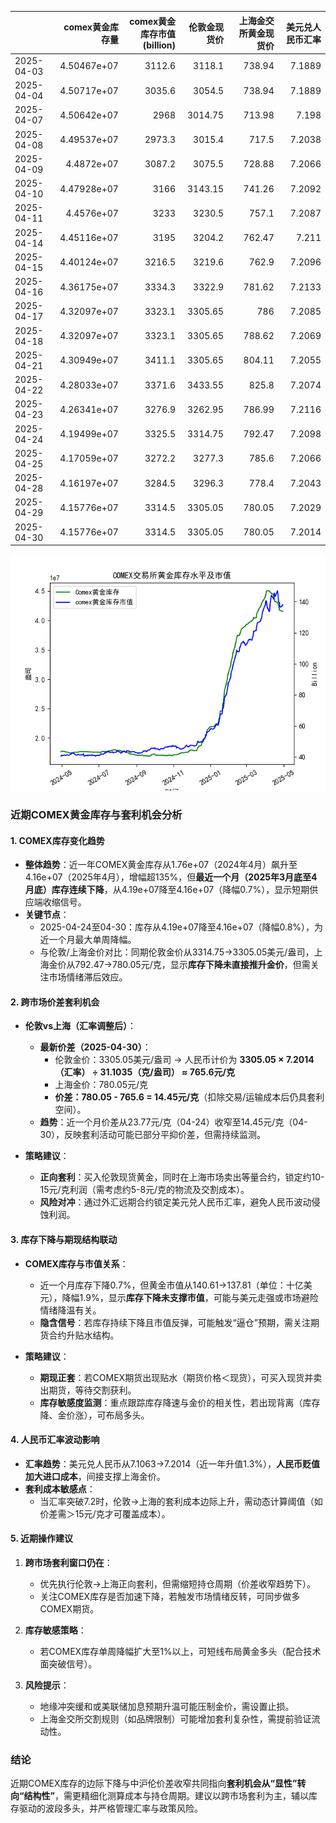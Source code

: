 |            |   comex黄金库存量 |   comex黄金库存市值(billion) |   伦敦金现货价 |   上海金交所黄金现货价 |   美元兑人民币汇率 |
|:-----------|------------------:|-----------------------------:|---------------:|-----------------------:|-------------------:|
| 2025-04-03 |       4.50467e+07 |                       3112.6 |        3118.1  |                 738.94 |             7.1889 |
| 2025-04-04 |       4.50717e+07 |                       3035.6 |        3054.5  |                 738.94 |             7.1889 |
| 2025-04-07 |       4.50642e+07 |                       2968   |        3014.75 |                 713.98 |             7.198  |
| 2025-04-08 |       4.49537e+07 |                       2973.3 |        3015.4  |                 717.5  |             7.2038 |
| 2025-04-09 |       4.4872e+07  |                       3087.2 |        3075.5  |                 728.88 |             7.2066 |
| 2025-04-10 |       4.47928e+07 |                       3166   |        3143.15 |                 741.26 |             7.2092 |
| 2025-04-11 |       4.4576e+07  |                       3233   |        3230.5  |                 757.1  |             7.2087 |
| 2025-04-14 |       4.45116e+07 |                       3195   |        3204.2  |                 762.47 |             7.211  |
| 2025-04-15 |       4.40124e+07 |                       3216.5 |        3219.6  |                 762.9  |             7.2096 |
| 2025-04-16 |       4.36175e+07 |                       3334.3 |        3322.9  |                 781.62 |             7.2133 |
| 2025-04-17 |       4.32097e+07 |                       3323.1 |        3305.65 |                 786    |             7.2085 |
| 2025-04-18 |       4.32097e+07 |                       3323.1 |        3305.65 |                 788.62 |             7.2069 |
| 2025-04-21 |       4.30949e+07 |                       3411.1 |        3305.65 |                 804.11 |             7.2055 |
| 2025-04-22 |       4.28033e+07 |                       3371.6 |        3433.55 |                 825.8  |             7.2074 |
| 2025-04-23 |       4.26341e+07 |                       3276.9 |        3262.95 |                 786.99 |             7.2116 |
| 2025-04-24 |       4.19499e+07 |                       3325.5 |        3314.75 |                 792.47 |             7.2098 |
| 2025-04-25 |       4.17059e+07 |                       3272.2 |        3277.3  |                 785.6  |             7.2066 |
| 2025-04-28 |       4.16197e+07 |                       3284.5 |        3296.3  |                 778.4  |             7.2043 |
| 2025-04-29 |       4.15776e+07 |                       3314.5 |        3305.05 |                 780.05 |             7.2029 |
| 2025-04-30 |       4.15776e+07 |                       3314.5 |        3305.05 |                 780.05 |             7.2014 |

![图](gold.png)



### 近期COMEX黄金库存与套利机会分析

#### 1. **COMEX库存变化趋势**
- **整体趋势**：近一年COMEX黄金库存从1.76e+07（2024年4月）飙升至4.16e+07（2025年4月），增幅超135%，但**最近一个月（2025年3月底至4月底）库存连续下降**，从4.19e+07降至4.16e+07（降幅0.7%），显示短期供应端收缩信号。
- **关键节点**：  
  - 2025-04-24至04-30：库存从4.19e+07降至4.16e+07（降幅0.8%），为近一个月最大单周降幅。  
  - 与伦敦/上海金价对比：同期伦敦金价从3314.75→3305.05美元/盎司，上海金价从792.47→780.05元/克，显示**库存下降未直接推升金价**，但需关注市场情绪滞后效应。

#### 2. **跨市场价差套利机会**
- **伦敦vs上海（汇率调整后）**：  
  - **最新价差（2025-04-30）**：  
    - 伦敦金价：3305.05美元/盎司 → 人民币计价为 **3305.05 × 7.2014（汇率） ÷ 31.1035（克/盎司） ≈ 765.6元/克**  
    - 上海金价：780.05元/克  
    - **价差：780.05 - 765.6 = 14.45元/克**（扣除交易/运输成本后仍具套利空间）。  
  - **趋势**：近一个月价差从23.77元/克（04-24）收窄至14.45元/克（04-30），反映套利活动可能已部分平抑价差，但需持续监测。

- **策略建议**：  
  - **正向套利**：买入伦敦现货黄金，同时在上海市场卖出等量合约，锁定约10-15元/克利润（需考虑约5-8元/克的物流及交割成本）。  
  - **风险对冲**：通过外汇远期合约锁定美元兑人民币汇率，避免人民币波动侵蚀利润。

#### 3. **库存下降与期现结构联动**
- **COMEX库存与市值关系**：  
  - 近一个月库存下降0.7%，但黄金市值从140.61→137.81（单位：十亿美元），降幅1.9%，显示**库存下降未支撑市值**，可能与美元走强或市场避险情绪降温有关。  
  - **隐含信号**：若库存持续下降且市值反弹，可能触发“逼仓”预期，需关注期货合约升贴水结构。

- **策略建议**：  
  - **期现正套**：若COMEX期货出现贴水（期货价格＜现货），可买入现货并卖出期货，等待交割获利。  
  - **库存敏感度监测**：重点跟踪库存降速与金价的相关性，若出现背离（库存降、金价涨），可布局多头。

#### 4. **人民币汇率波动影响**
- **汇率趋势**：美元兑人民币从7.1063→7.2014（近一年升值1.3%），**人民币贬值加大进口成本**，间接支撑上海金价。  
- **套利成本敏感点**：  
  - 当汇率突破7.2时，伦敦→上海的套利成本边际上升，需动态计算阈值（如价差需＞15元/克才可覆盖成本）。

#### 5. **近期操作建议**
1. **跨市场套利窗口仍在**：  
   - 优先执行伦敦→上海正向套利，但需缩短持仓周期（价差收窄趋势下）。  
   - 关注COMEX库存是否加速下降，若触发市场情绪反转，可同步做多COMEX期货。  

2. **库存敏感策略**：  
   - 若COMEX库存单周降幅扩大至1%以上，可短线布局黄金多头（配合技术面突破信号）。  

3. **风险提示**：  
   - 地缘冲突缓和或美联储加息预期升温可能压制金价，需设置止损。  
   - 上海金交所交割规则（如品牌限制）可能增加套利复杂性，需提前验证流动性。

### 结论
近期COMEX库存的边际下降与中沪伦价差收窄共同指向**套利机会从“显性”转向“结构性”**，需更精细化测算成本与持仓周期。建议以跨市场套利为主，辅以库存驱动的波段多头，并严格管理汇率与政策风险。